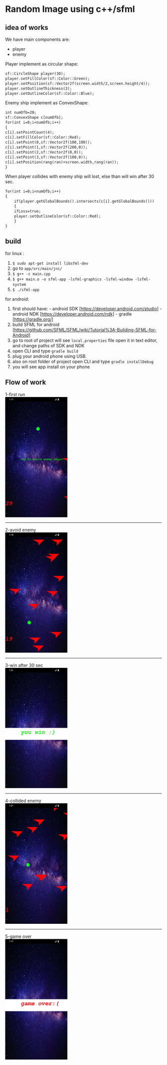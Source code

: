 # Random Image using c++/sfml

## idea of works
We have main components are:

 - player 
 - enemy


Player implement as circular shape:
 

    sf::CircleShape player(30);
    player.setFillColor(sf::Color::Green);
    player.setPosition(sf::Vector2f(screen.width/2,screen.height/4));
    player.setOutlineThickness(3);
    player.setOutlineColor(sf::Color::Blue);

  Enemy ship implement as ConvexShape:
  

    int numOfb=20;
    sf::ConvexShape c[numOfb];
    for(int i=0;i<numOfb;i++)
    {
    c[i].setPointCount(4);
    c[i].setFillColor(sf::Color::Red);
    c[i].setPoint(0,sf::Vector2f(100,100));
    c[i].setPoint(1,sf::Vector2f(200,0));
    c[i].setPoint(2,sf::Vector2f(0,0));
    c[i].setPoint(3,sf::Vector2f(100,0));
    c[i].setPosition(rang(ran)+screen.width,rang(ran));
    }

When player collides with enemy ship will lost, else than will win after 30 sec.

    for(int i=0;i<numOfb;i++)
    {
	    if(player.getGlobalBounds().intersects(c[i].getGlobalBounds()))
	    {
	    ifLoss=true;
	    player.setOutlineColor(sf::Color::Red);
	    }
    }

## build

for linux :
 1. `$ sudo apt-get install libsfml-dev`
 2. go to `app/src/main/jni/`
 3.  `$ g++ -c main.cpp`
 4. `$ g++ main.o -o sfml-app -lsfml-graphics -lsfml-window -lsfml-system`
 5. `$ ./sfml-app`

for android:

 1. first should have:
     	 - android SDK [https://developer.android.com/studio]
    	 - android NDK [https://developer.android.com/ndk]
    	 - gradle [https://gradle.org/]
 2. build SFML for android [https://github.com/SFML/SFML/wiki/Tutorial%3A-Building-SFML-for-Android]
 3. go to root of project will see `local.properties` file open it in text editor, and change paths of SDK and NDK
 4. open CLI and type `gradle build` 
 5. plug your android phone using USB.
 6. also on root folder of project open CLI and type `gradle installDebug`
 7. you will see app install on your phone




## Flow of work
1-first run<br>
 <img width=200 src="https://github.com/MohammadTeeU/sfml-game/blob/master/screenshot/1.png"/>
<hr>
2-avoid enemy<br>
<img width=200 src="https://github.com/MohammadTeeU/sfml-game/blob/master/screenshot/2.png"/>
<hr>
3-win after 30 sec<br>
<img width=200 src="https://github.com/MohammadTeeU/sfml-game/blob/master/screenshot/5.png"/>
<hr>
4-collided enemy<br>
<img width=200 src="https://github.com/MohammadTeeU/sfml-game/blob/master/screenshot/3.png"/>
<hr>
5-game over<br>
<img width=200 src="https://github.com/MohammadTeeU/sfml-game/blob/master/screenshot/4.png"/>


